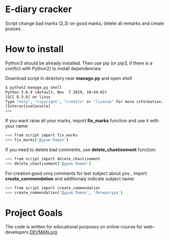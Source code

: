 # E-diary cracker
Script change bad marks (2,3) on good marks, delete all remarks and create praises.
# How to install
Python3 should be already installed. Then use pip (or pip3, if there is a conflict with Python2) to install dependencies:

Download script in directory near **manage.py** and open *shell*
```bash
$ python3 manage.py shell
Python 3.6.9 (default, Nov  7 2019, 10:44:02) 
[GCC 8.3.0] on linux
Type "help", "copyright", "credits" or "license" for more information.
(InteractiveConsole)
>>> 
```
If you want raise all your marks, import **fix_marks** function and use it with your name:
```bash
>>> from script import fix_marks
>>> fix_marks('Дуров Павел')
```
If you need to delete bad comments, use **delete_chastisement** function:
```bash
>>> from script import delete_chastisement
>>> delete_chastisement('Дуров Павел')
```
For creation good uniq comments for last subject about you , import **create_commendation** and additionaly 
indicate subject name:
```bash
>>> from script import create_commendation
>>> create_commendation('Дуров Павел', 'Литература')
```
# Project Goals
The code is written for educational purposes on online-course for web-developers [DEVMAN.org](https://devman.org)